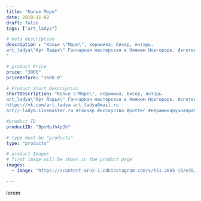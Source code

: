 ```yaml
---
title: "Колье Море"
date: 2018-11-02
draft: false
tags: ["art_ladya"]

# meta description
description : "Колье \"Море\", керамика, бисер, янтарь. 
art_ladya\"Арт Ладья\" Гончарная мастерская в Нижнем Новгороде. Изготовление керамики и мастер//-классы по обучению. 
"

# product Price
price: "3000"
priceBefore: "3600.0"

# Product Short Description
shortDescription: "Колье \"Море\", керамика, бисер, янтарь. 
art_ladya\"Арт Ладья\" Гончарная мастерская в Нижнем Новгороде. Изготовление керамики и мастер//-классы по обучению. 
https://vk.com/art_ladya art_ladya@mail.ru 
art//-ladya.Livemaster.ru #гончар #исскуство #potter #керамикаручнаяработа #керамиканазаказ #handmade #керамика #женскиецацки #эксклюзивнаякерамика #dishes #decor #ceramicar #nntoday #claygoods #picture #earthenware #ceramic #artladya #magic #ceramica #beauty #авторскаякерамика #accessories #украшенияручнойработы #decorations #ярмаркамастеров #livemaster"

#product ID
productID: "BpsMpJhAp3h"

# type must be "products"
type: "products"

# product Images
# first image will be shown in the product page
images:
  - image: "https://scontent-arn2-1.cdninstagram.com/v/t51.2885-15/e35/43914742_2252250901674400_6191559590950956377_n.jpg?se=7&tp=1&_nc_ht=scontent-arn2-1.cdninstagram.com&_nc_cat=104&_nc_ohc=cmEDUJwCwigAX--zkvk&ccb=7-4&oh=bb18c6f4104e3be330ce37e18769b500&oe=60842F48&_nc_sid=86f79a&ig_cache_key=MTkwMzk1MjM0Njc0NTA1MjY0MQ%3D%3D.2-ccb7-4"

---
```

lorem
